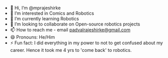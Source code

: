 - 👋 Hi, I’m @mprajeshirke
- 👀 I’m interested in Comics and Robotics
- 🌱 I’m currently learning Robotics
- 💞️ I’m looking to collaborate on Open-source robotics projects
- 📫 How to reach me - email padvalrajeshirke@gmail.com
- 😄 Pronouns: He/Him
- ⚡ Fun fact: I did everything in my power to not to get confused about my career. Hence it took me 4 yrs to 'come back' to robotics.
